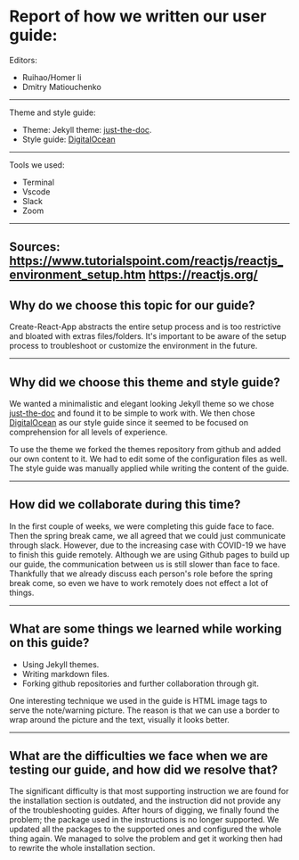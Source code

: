 # Report of how we written our user guide: 

Editors:
- Ruihao/Homer li
- Dmitry Matiouchenko
---
Theme and style guide:
- Theme: Jekyll theme:  [just-the-doc](https://github.com/pmarsceill/just-the-docs).
- Style guide: [DigitalOcean](https://www.digitalocean.com/community/tutorials/digitalocean-s-technical-writing-guidelines)
---
Tools we used:
- Terminal
- Vscode
- Slack
- Zoom
---
Sources:
https://www.tutorialspoint.com/reactjs/reactjs_environment_setup.htm
https://reactjs.org/
---
## Why do we choose this topic for our guide?
Create-React-App abstracts the entire setup process and is too restrictive and bloated with extras files/folders.
It's important to be aware of the setup process to troubleshoot or customize the environment in the future.

---

## Why did we choose this theme and style guide?
We wanted a minimalistic and elegant looking Jekyll theme so we chose [just-the-doc](https://github.com/pmarsceill/just-the-docs) and found it to be simple to work with. We then chose [DigitalOcean](https://www.digitalocean.com/community/tutorials/digitalocean-s-technical-writing-guidelines) as our style guide since it seemed to be focused on comprehension for all levels of experience.

To use the theme we forked the themes repository from github and added our own content to it. We had to edit some of the configuration files as well.
The style guide was manually applied while writing the content of the guide.


---

## How did we collaborate during this time?

In the first couple of weeks, we were completing this guide face to face. Then the spring break came, we all agreed that we could just communicate through slack. However, due to the increasing case with COVID-19 we have to finish this guide remotely. Although we are using Github pages to build up our guide, the communication between us is still slower than face to face. Thankfully that we already discuss each person's role before the spring break come, so even we have to work remotely does not effect a lot of things.

---

## What are some things we learned while working on this guide?

- Using Jekyll themes.
- Writing markdown files.
- Forking github repositories and further collaboration through git.

One interesting technique we used in the guide is HTML image tags to serve the note/warning picture. The reason is that we can use a border to wrap around the picture and the text, visually it looks better.

---

## What are the difficulties we face when we are testing our guide, and how did we resolve that?

The significant difficulty is that most supporting instruction we are found for the installation section is outdated, and the instruction did not provide any of the troubleshooting guides. After hours of digging, we finally found the problem; the package used in the instructions is no longer supported. We updated all the packages to the supported ones and configured the whole thing again. We managed to solve the problem and get it working then had to rewrite the whole installation section.
